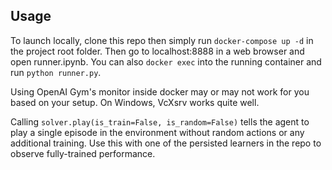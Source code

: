 ## Usage

To launch locally, clone this repo then simply run `docker-compose up -d` in the project root folder. Then go to localhost:8888 in a web browser and open runner.ipynb. You can also `docker exec` into the running container and run `python runner.py`.

Using OpenAI Gym's monitor inside docker may or may not work for you based on your setup. On Windows, VcXsrv works quite well.

Calling `solver.play(is_train=False, is_random=False)` tells the agent to play a single episode in the environment without random actions or any additional training. Use this with one of the persisted learners in the repo to observe fully-trained performance.
